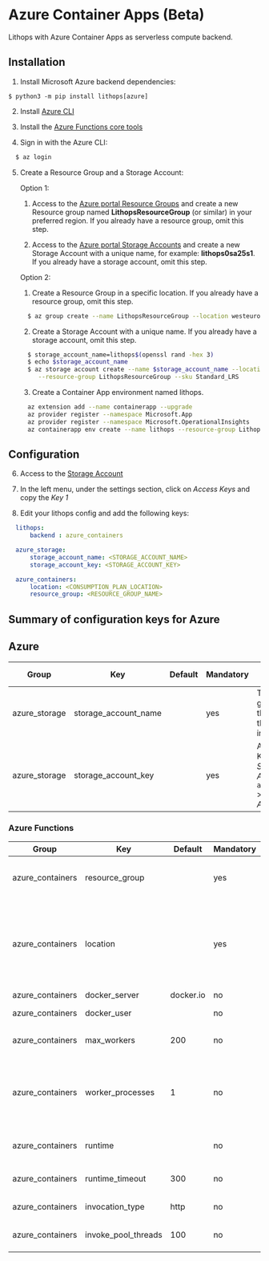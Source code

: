 # Azure Container Apps (Beta)

Lithops with Azure Container Apps as serverless compute backend.

## Installation

1. Install Microsoft Azure backend dependencies:

```
$ python3 -m pip install lithops[azure]
```

2. Install [Azure CLI](https://docs.microsoft.com/en-us/cli/azure/install-azure-cli?view=azure-cli-latest)

3. Install the [Azure Functions core tools](https://github.com/Azure/azure-functions-core-tools)

4. Sign in with the Azure CLI:

```bash
  $ az login
```

5. Create a Resource Group and a Storage Account:

   Option 1:

     1. Access to the [Azure portal Resource Groups](https://portal.azure.com/#blade/HubsExtension/BrowseResourceGroups) and create a new Resource group named **LithopsResourceGroup** (or similar) in your preferred region. If you already have a resource group, omit this step.
     
     2. Access to the [Azure portal Storage Accounts](https://portal.azure.com/#blade/HubsExtension/BrowseResource/resourceType/Microsoft.Storage%2FStorageAccounts) and create a new Storage Account with a unique name, for example: **lithops0sa25s1**. If you already have a storage account, omit this step.

   Option 2:

    1. Create a Resource Group in a specific location. If you already have a resource group, omit this step.
    
    ```bash
      $ az group create --name LithopsResourceGroup --location westeurope
    ```
    
    2. Create a Storage Account with a unique name. If you already have a storage account, omit this step.
    
    ```bash
      $ storage_account_name=lithops$(openssl rand -hex 3)
      $ echo $storage_account_name
      $ az storage account create --name $storage_account_name --location westeurope \
         --resource-group LithopsResourceGroup --sku Standard_LRS
    ```

    3. Create a Container App environment named lithops.
    ```bash
      az extension add --name containerapp --upgrade
      az provider register --namespace Microsoft.App
      az provider register --namespace Microsoft.OperationalInsights
      az containerapp env create --name lithops --resource-group LithopsResourceGroup --location westeurope
    ```


## Configuration

6. Access to the [Storage Account](https://portal.azure.com/#blade/HubsExtension/BrowseResource/resourceType/Microsoft.Storage%2FStorageAccounts)

7. In the left menu, under the settings section, click on *Access Keys* and copy the *Key 1*

8. Edit your lithops config and add the following keys:

```yaml
  lithops:
      backend : azure_containers

  azure_storage:
      storage_account_name: <STORAGE_ACCOUNT_NAME>
      storage_account_key: <STORAGE_ACCOUNT_KEY>

  azure_containers:
      location: <CONSUMPTION_PLAN_LOCATION>
      resource_group: <RESOURCE_GROUP_NAME>
```

## Summary of configuration keys for Azure

## Azure

|Group|Key|Default|Mandatory|Additional info|
|---|---|---|---|---|
|azure_storage| storage_account_name | |yes |  The name generated in the step 5 of the installation |
|azure_storage| storage_account_key |  | yes |  An Account Key, found in *Storage Accounts* > `account_name` > *Settings* > *Access Keys*|

### Azure Functions

|Group|Key|Default|Mandatory|Additional info|
|---|---|---|---|---|
|azure_containers| resource_group | |yes | Name of the resource group used in the step 5 of the installation. |
|azure_containers| location |  |yes | The location of the consumption plan for the runtime. Use `az functionapp list-consumption-locations` to view the available locations.|
|azure_containers | docker_server | docker.io |no | Docker server URL |
|azure_containers | docker_user | |no | Docker hub username |
|azure_containers | max_workers | 200 | no | Max number of workers per `FunctionExecutor()`|
|azure_containers | worker_processes | 1 | no | Number of Lithops processes within a given worker. This can be used to parallelize function activations within a worker |
|azure_containers| runtime |  |no | Runtime name already deployed in the service|
|azure_containers | runtime_timeout | 300 |no | Runtime timeout in seconds. Default 5 minutes |
|azure_containers| invocation_type | http  | no | One of 'http' or 'event'|
|azure_containers | invoke_pool_threads | 100 |no | Number of concurrent threads used for invocation |
